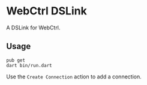 # WebCtrl DSLink

A DSLink for WebCtrl.

## Usage

```
pub get
dart bin/run.dart
```

Use the `Create Connection` action to add a connection.
